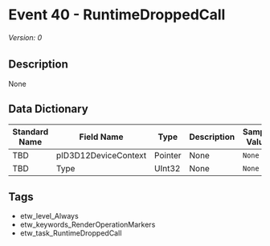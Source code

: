# Event 40 - RuntimeDroppedCall
###### Version: 0

## Description
None

## Data Dictionary
|Standard Name|Field Name|Type|Description|Sample Value|
|---|---|---|---|---|
|TBD|pID3D12DeviceContext|Pointer|None|`None`|
|TBD|Type|UInt32|None|`None`|

## Tags
* etw_level_Always
* etw_keywords_RenderOperationMarkers
* etw_task_RuntimeDroppedCall